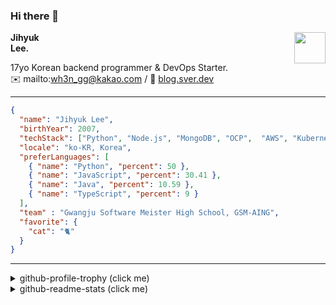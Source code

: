 ### Hi there 👋
<img src="https://github.githubassets.com/images/mona-loading-default.gif" width="50px" align="right">
</a>

**Jihyuk\
Lee.**

17yo Korean backend programmer & DevOps Starter.\
✉️ mailto:wh3n_gg@kakao.com
/ 
🔗 [blog.sver.dev](https://blog.sver.dev)

---

```json
{
  "name": "Jihyuk Lee",
  "birthYear": 2007,
  "techStack": ["Python", "Node.js", "MongoDB", "OCP",  "AWS", "Kubernetes"],
  "locale": "ko-KR, Korea",
  "preferLanguages": [
    { "name": "Python", "percent": 50 },
    { "name": "JavaScript", "percent": 30.41 },
    { "name": "Java", "percent": 10.59 },
    { "name": "TypeScript", "percent": 9 }
  ],
  "team" : "Gwangju Software Meister High School, GSM-AING",
  "favorite": {
    "cat": "🐈"
  }
}
```
---
<details>
  <summary>github-profile-trophy (click me)</summary>
  
![](https://github-profile-trophy.vercel.app/?username=withJihyuk&row=1&column=8&theme=nord)
  
</details>
<details>
  <summary>github-readme-stats (click me)</summary>
  
<!--START_SECTION:waka-->
![Code Time](http://img.shields.io/badge/Code%20Time-275%20hrs%2057%20mins-blue)

![Lines of code](https://img.shields.io/badge/%EC%A0%80%EB%8A%94%20%EC%97%AC%ED%83%9C%EA%B9%8C%EC%A7%80%20-202.0%20thousand%20%EC%A4%84%EC%9D%98%20%EC%BD%94%EB%93%9C%EB%A5%BC%20%EC%9E%91%EC%84%B1%ED%96%88%EC%96%B4%EC%9A%94.-blue)

**저는 저녁형 인간이에요. 🦉** 

```text
🌞 아침                     50 commits          ███░░░░░░░░░░░░░░░░░░░░░░   12.25 % 
🌆 낮　                     103 commits         ██████░░░░░░░░░░░░░░░░░░░   25.25 % 
🌃 저녁                     179 commits         ███████████░░░░░░░░░░░░░░   43.87 % 
🌙 밤　                     76 commits          █████░░░░░░░░░░░░░░░░░░░░   18.63 % 
```


📊 **저는 이번주를 이렇게 시간을 보냈어요.** 

```text
🕑︎ Timezone: Asia/Seoul

💬 프로그래밍 언어들: 
TypeScript               1 hr 22 mins        █████████████████░░░░░░░░   68.33 % 
Other                    9 mins              ██░░░░░░░░░░░░░░░░░░░░░░░   07.76 % 
Bash                     7 mins              ██░░░░░░░░░░░░░░░░░░░░░░░   06.12 % 
CSS                      6 mins              █░░░░░░░░░░░░░░░░░░░░░░░░   05.64 % 
PHP                      5 mins              █░░░░░░░░░░░░░░░░░░░░░░░░   04.77 % 

🔥 에디터들: 
VS Code                  2 hrs               █████████████████████████   100.00 % 

💻 운영 체제들: 
Windows                  2 hrs               █████████████████████████   100.00 % 
```


 Last Updated on 15/03/2024 18:37:40 UTC
<!--END_SECTION:waka-->

</details>

</div>

